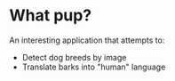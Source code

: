 # What pup?

An interesting application that attempts to:
- Detect dog breeds by image
- Translate barks into "human" language